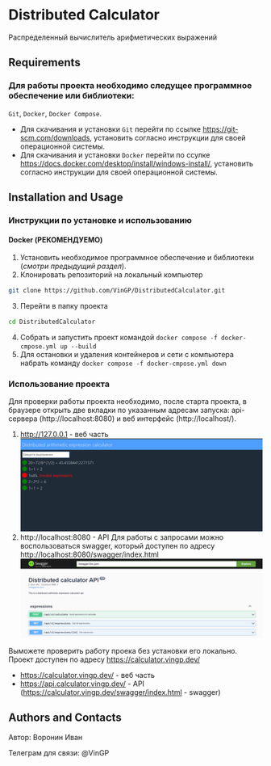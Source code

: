 # Distributed Calculator

Распределенный вычислитель арифметических выражений

## Requirements

### Для работы проекта необходимо следущее программное обеспечение или библиотеки:

`Git`, `Docker`, `Docker Compose`.

- Для скачивания и установки `Git` перейти по ссылке https://git-scm.com/downloads, установить согласно инструкции для
  своей операционной системы.
- Для скачивания и установки `Docker` перейти по ссулке https://docs.docker.com/desktop/install/windows-install/,
  установить согласно
  инструкции для своей операционной системы.

## Installation and Usage

### Инструкции по установке и использованию

#### Docker (РЕКОМЕНДУЕМО)

1. Установить необходимое программное обеспечение и библиотеки (_смотри предыдущий раздел_).
2. Клонировать репозиторий на локальный компьютер

```bash
git clone https://github.com/VinGP/DistributedCalculator.git
```

3. Перейти в папку проекта

```bash
cd DistributedCalculator
```

4. Собрать и запустить проект командой `docker compose -f docker-cmpose.yml up --build`
5. Для остановки и удаления контейнеров и сети с компьютера набрать команду `docker compose -f docker-cmpose.yml down`

### Использование проекта

Для проверки работы проекта необходимо, после старта проекта, в браузере открыть две вкладки по указанным адресам
запуска: api-сервера (http://localhost:8080) и веб интерфейс (http://localhost/).

1. http://127.0.0.1 - веб часть
   ![img.png](img.png)
2. http://localhost:8080 - API
   Для работы с запросами можно воспользоваться swagger, который доступен по
   адресу http://localhost:8080/swagger/index.html
   ![img_1.png](img_1.png)

Выможете проверить работу проека без установки его локально. Проект доступен по адресу https://calculator.vingp.dev/

- https://calculator.vingp.dev/ - веб часть
- https://api.calculator.vingp.dev/ - API (https://calculator.vingp.dev/swagger/index.html - swagger)

## Authors and Contacts
Автор: Воронин Иван

Телеграм для связи: @VinGP 